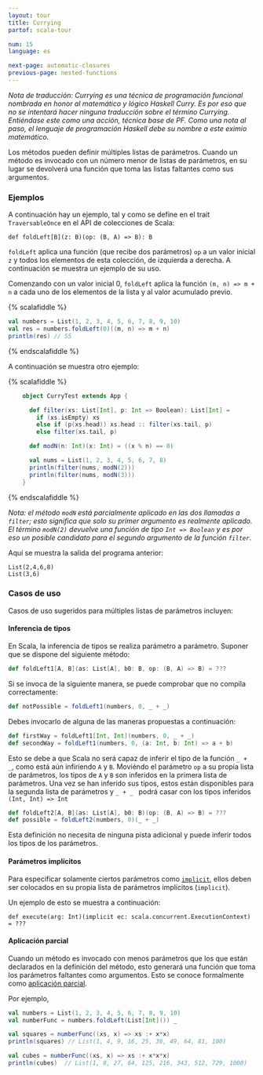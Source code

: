 ```yaml
---
layout: tour
title: Currying
partof: scala-tour

num: 15
language: es

next-page: automatic-closures
previous-page: nested-functions
---
```


_Nota de traducción: Currying es una técnica de programación funcional nombrada en honor al matemático y lógico Haskell Curry. Es por eso que no se intentará hacer ninguna traducción sobre el término Currying. Entiéndase este como una acción, técnica base de PF. Como una nota al paso, el lenguaje de programación Haskell debe su nombre a este eximio matemático._

Los métodos pueden definir múltiples listas de parámetros. Cuando un método es invocado con un número menor de listas de parámetros, en su lugar se devolverá una función que toma las listas faltantes como sus argumentos.

### Ejemplos

A continuación hay un ejemplo, tal y como se define en el trait `TraversableOnce` en el API de colecciones de Scala:

```
def foldLeft[B](z: B)(op: (B, A) => B): B
```

`foldLeft` aplica una función (que recibe dos parámetros) `op` a un valor inicial `z` y todos los elementos de esta colección, de izquierda a derecha. A continuación se muestra un ejemplo de su uso.

Comenzando con un valor inicial 0, `foldLeft` aplica la función `(m, n) => m + n` a cada uno de los elementos de la lista y al valor acumulado previo.

{% scalafiddle %}
```scala mdoc
val numbers = List(1, 2, 3, 4, 5, 6, 7, 8, 9, 10)
val res = numbers.foldLeft(0)((m, n) => m + n)
println(res) // 55
```
{% endscalafiddle %}


A continuación se muestra otro ejemplo:

{% scalafiddle %}
```scala mdoc
    object CurryTest extends App {

      def filter(xs: List[Int], p: Int => Boolean): List[Int] =
        if (xs.isEmpty) xs
        else if (p(xs.head)) xs.head :: filter(xs.tail, p)
        else filter(xs.tail, p)

      def modN(n: Int)(x: Int) = ((x % n) == 0)

      val nums = List(1, 2, 3, 4, 5, 6, 7, 8)
      println(filter(nums, modN(2)))
      println(filter(nums, modN(3)))
    }
```
{% endscalafiddle %}

_Nota: el método `modN` está parcialmente aplicado en las dos llamadas a `filter`; esto significa que solo su primer argumento es realmente aplicado. El término `modN(2)` devuelve una función de tipo `Int => Boolean` y es por eso un posible candidato para el segundo argumento de la función `filter`._

Aquí se muestra la salida del programa anterior:

    List(2,4,6,8)
    List(3,6)


### Casos de uso

Casos de uso sugeridos para múltiples listas de parámetros incluyen:

#### Inferencia de tipos

En Scala, la inferencia de tipos se realiza parámetro a parámetro.
Suponer que se dispone del siguiente método:

```scala mdoc
def foldLeft1[A, B](as: List[A], b0: B, op: (B, A) => B) = ???
```

Si se invoca de la siguiente manera, se puede comprobar que no compila correctamente:

```scala mdoc:fail
def notPossible = foldLeft1(numbers, 0, _ + _)
```

Debes invocarlo de alguna de las maneras propuestas a continuación:

```scala mdoc
def firstWay = foldLeft1[Int, Int](numbers, 0, _ + _)
def secondWay = foldLeft1(numbers, 0, (a: Int, b: Int) => a + b)
```

Esto se debe a que Scala no será capaz de inferir el tipo de la función `_ + _`, como está aún infiriendo `A` y `B`.
Moviéndo el parámetro `op` a su propia lista de parámetros, los tipos de `A` y `B` son inferidos en la primera lista de parámetros.
Una vez se han inferido sus tipos, estos están disponibles para la segunda lista de parámetros y `_ + _ ` podrá casar con los tipos inferidos `(Int, Int) => Int`

```scala mdoc
def foldLeft2[A, B](as: List[A], b0: B)(op: (B, A) => B) = ???
def possible = foldLeft2(numbers, 0)(_ + _)
```

Esta definición no necesita de ninguna pista adicional y puede inferir todos los tipos de los parámetros.


#### Parámetros implícitos

Para especificar solamente ciertos parámetros como [`implicit`](https://docs.scala-lang.org/tour/implicit-parameters.html), ellos deben ser colocados en su propia lista de parámetros implícitos (`implicit`).

Un ejemplo de esto se muestra a continuación:

```
def execute(arg: Int)(implicit ec: scala.concurrent.ExecutionContext) = ???
```

#### Aplicación parcial

Cuando un método es invocado con menos parámetros que los que están declarados en la definición del método, esto generará una función que toma los parámetros faltantes como argumentos. Esto se conoce formalmente como [aplicación parcial](https://en.wikipedia.org/wiki/Partial_application).

Por ejemplo,

```scala mdoc
val numbers = List(1, 2, 3, 4, 5, 6, 7, 8, 9, 10)
val numberFunc = numbers.foldLeft(List[Int]()) _

val squares = numberFunc((xs, x) => xs :+ x*x)
println(squares) // List(1, 4, 9, 16, 25, 36, 49, 64, 81, 100)

val cubes = numberFunc((xs, x) => xs :+ x*x*x)
println(cubes)  // List(1, 8, 27, 64, 125, 216, 343, 512, 729, 1000)
```
